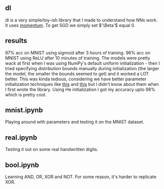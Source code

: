 ## dl

dl is a very simple/toy-ish library that I made to understand how NNs work. It uses [momentum](https://distill.pub/2017/momentum/). To get SGD we simply set $'\Beta'$ equal 0. 

## results
97% acc on MNIST using sigmoid after 3 hours of training. 96% acc on MNIST using ReLU after 10 minutes of training. The models were pretty wack at first when I was using NumPy's default uniform initialization - then I tried specifying distribution bounds manually during initialization (the larger the model, the smaller the bounds seemed to get) and it worked a LOT better. This was kinda tedious, considering we have better parameter initialization techniques like [this](https://www.deeplearning.ai/ai-notes/initialization/) and [this](https://mmuratarat.github.io/2019-02-25/xavier-glorot-he-weight-init) but I didn't know about them when I first wrote the library. Using He initialization I got my accuracy upto 98% which is pretty cool. 

## mnist.ipynb

Playing around with parameters and testing it on the MNIST dataset. 

## real.ipynb

Testing it out on some real handwritten digits.

## bool.ipynb

Learning AND, OR, XOR and NOT. For some reason, it's harder to replicate XOR. 
